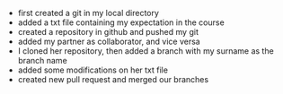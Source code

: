 - first created a git in my local directory
- added a txt file containing my expectation in the course
- created a repository in github and pushed my git
- added my partner as collaborator, and vice versa
- I cloned her repository, then added a branch with my surname as the branch name
- added some modifications on her txt file
- created new pull request and merged our branches
